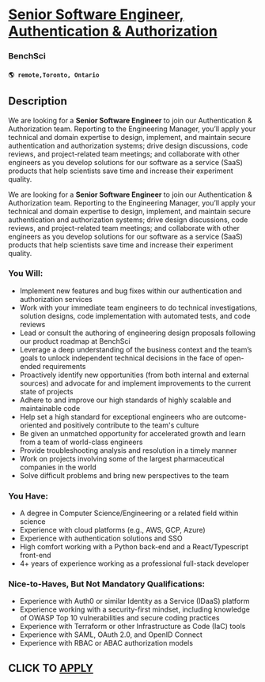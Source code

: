 # [Senior Software Engineer, Authentication & Authorization](https://www.remotewlb.com/apply/senior-software-engineer-authentication-authorization)  
### BenchSci  
#### `🌎 remote,Toronto, Ontario`  

## Description

We are looking for a **Senior Software Engineer** to join our Authentication & Authorization team. Reporting to the Engineering Manager, you’ll apply your technical and domain expertise to design, implement, and maintain secure authentication and authorization systems; drive design discussions, code reviews, and project-related team meetings; and collaborate with other engineers as you develop solutions for our software as a service (SaaS) products that help scientists save time and increase their experiment quality.

  

We are looking for a **Senior Software Engineer** to join our Authentication & Authorization team. Reporting to the Engineering Manager, you’ll apply your technical and domain expertise to design, implement, and maintain secure authentication and authorization systems; drive design discussions, code reviews, and project-related team meetings; and collaborate with other engineers as you develop solutions for our software as a service (SaaS) products that help scientists save time and increase their experiment quality.

  

### You Will:

* Implement new features and bug fixes within our authentication and authorization services
* Work with your immediate team engineers to do technical investigations, solution designs, code implementation with automated tests, and code reviews
* Lead or consult the authoring of engineering design proposals following our product roadmap at BenchSci
* Leverage a deep understanding of the business context and the team’s goals to unlock independent technical decisions in the face of open-ended requirements
* Proactively identify new opportunities (from both internal and external sources) and advocate for and implement improvements to the current state of projects
* Adhere to and improve our high standards of highly scalable and maintainable code
* Help set a high standard for exceptional engineers who are outcome-oriented and positively contribute to the team's culture
* Be given an unmatched opportunity for accelerated growth and learn from a team of world-class engineers
* Provide troubleshooting analysis and resolution in a timely manner
* Work on projects involving some of the largest pharmaceutical companies in the world
* Solve difficult problems and bring new perspectives to the team

  

### You Have:

* A degree in Computer Science/Engineering or a related field within science
* Experience with cloud platforms (e.g., AWS, GCP, Azure)
* Experience with authentication solutions and SSO
* High comfort working with a Python back-end and a React/Typescript front-end
* 4+ years of experience working as a professional full-stack developer

  

### Nice-to-Haves, But Not Mandatory Qualifications:

* Experience with Auth0 or similar Identity as a Service (IDaaS) platform
* Experience working with a security-first mindset, including knowledge of OWASP Top 10 vulnerabilities and secure coding practices
* Experience with Terraform or other Infrastructure as Code (IaC) tools
* Experience with SAML, OAuth 2.0, and OpenID Connect
* Experience with RBAC or ABAC authorization models

  

  
## CLICK TO [APPLY](https://www.remotewlb.com/apply/senior-software-engineer-authentication-authorization)


